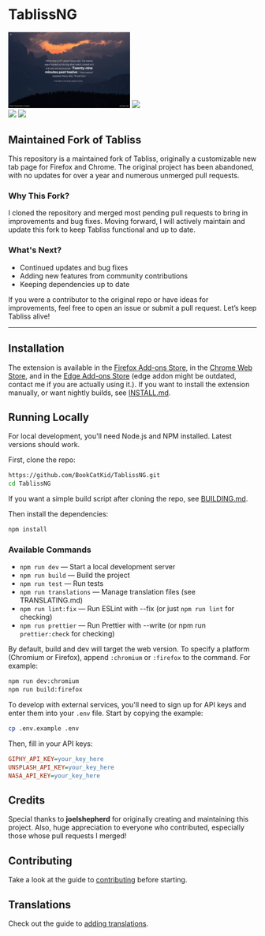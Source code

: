 # TablissNG

<img src="screenshots/screenshot_1.png" width="49%"/> <img src="screenshots/screenshot_2.png" width="50%"/>  
<img src="screenshots/screenshot_3.png" width="49%"/> <img src="screenshots/screenshot_4.png" width="50%"/>


## Maintained Fork of Tabliss

This repository is a maintained fork of Tabliss, originally a customizable new tab page for Firefox and Chrome. The original project has been abandoned, with no updates for over a year and numerous unmerged pull requests.

### Why This Fork?

I cloned the repository and merged most pending pull requests to bring in improvements and bug fixes. Moving forward, I will actively maintain and update this fork to keep Tabliss functional and up to date.

### What's Next?

- Continued updates and bug fixes
- Adding new features from community contributions
- Keeping dependencies up to date

If you were a contributor to the original repo or have ideas for improvements, feel free to open an issue or submit a pull request. Let’s keep Tabliss alive!

---

## Installation

The extension is available in the [Firefox Add-ons Store](https://addons.mozilla.org/en-US/firefox/addon/tablissng/), in the [Chrome Web Store](https://chromewebstore.google.com/detail/tabliss-a-beautiful-new-t/dlaogejjiafeobgofajdlkkhjlignalk), and in the [Edge Add-ons Store](https://microsoftedge.microsoft.com/addons/detail/tabliss-a-beautiful-new/mkaphhbkcccpgkfaifhhdfckagnkcmhm) (edge addon might be outdated, contact me if you are actually using it.).
If you want to install the extension manually, or want nightly builds, see [INSTALL.md](INSTALL.md).

## Running Locally

For local development, you'll need Node.js and NPM installed. Latest versions should work.

First, clone the repo:

```sh
https://github.com/BookCatKid/TablissNG.git
cd TablissNG
```

If you want a simple build script after cloning the repo, see [BUILDING.md](BUILDING.md).

Then install the dependencies:

```sh
npm install
```

### Available Commands

- `npm run dev` — Start a local development server
- `npm run build` — Build the project
- `npm run test` — Run tests
- `npm run translations` — Manage translation files (see TRANSLATING.md)
- `npm run lint:fix` — Run ESLint with --fix (or just `npm run lint` for checking)
- `npm run prettier` — Run Prettier with --write (or npm run `prettier:check` for checking)

By default, build and dev will target the web version. To specify a platform (Chromium or Firefox), append `:chromium` or `:firefox` to the command. For example:

```sh
npm run dev:chromium
npm run build:firefox
```

To develop with external services, you'll need to sign up for API keys and enter them into your `.env` file. Start by copying the example:

```sh
cp .env.example .env
```

Then, fill in your API keys:

```ini
GIPHY_API_KEY=your_key_here
UNSPLASH_API_KEY=your_key_here
NASA_API_KEY=your_key_here
```

## Credits

Special thanks to **joelshepherd** for originally creating and maintaining this project.
Also, huge appreciation to everyone who contributed, especially those whose pull requests I merged!

## Contributing

Take a look at the guide to [contributing](CONTRIBUTING.md) before starting.

## Translations

Check out the guide to [adding translations](TRANSLATING.md).
